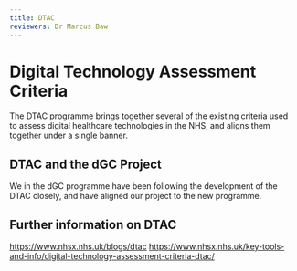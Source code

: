 ```yaml
---
title: DTAC
reviewers: Dr Marcus Baw
---
```


# Digital Technology Assessment Criteria

The DTAC programme brings together several of the existing criteria used to assess digital healthcare technologies in the NHS, and aligns them together under a single banner.

## DTAC and the dGC Project

We in the dGC programme have been following the development of the DTAC closely, and have aligned our project to the new programme.

## Further information on DTAC

<https://www.nhsx.nhs.uk/blogs/dtac>
<https://www.nhsx.nhs.uk/key-tools-and-info/digital-technology-assessment-criteria-dtac/>